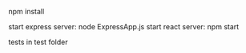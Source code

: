 npm install

start express server: node ExpressApp.js
start react server: npm start

tests in test folder
